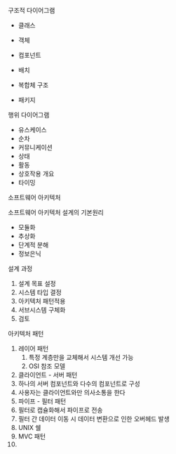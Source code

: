 구조적 다이어그램

- 클래스

- 객체
- 컴포넌트
- 배치
- 복합체 구조
- 패키지

행위 다이어그램

- 유스케이스
- 순차
- 커뮤니케이션
- 상태
- 활동
- 상호작용 개요
- 타이밍



소프트웨어 아키텍처

소프트웨어 아키텍처 설계의 기본원리

- 모듈화
- 추상화
- 단계적 분해
- 정보은닉



설계 과정

1. 설계 목표 설정
2. 시스템 타입 결정
3. 아키텍처 패턴적용
4. 서브시스템 구체화
5. 검토



아키텍처 패턴

1. 레이어 패턴
   1. 특정 계층만을 교체해서 시스템 개선 가능
   2. OSI 참조 모델
2.  클라이언트 - 서버 패턴
   1. 하나의 서버 컴포넌트와 다수의 컴포넌트로 구성
   2. 사용자는 클라이언트와만 의사소통을 한다
3.  파이프 - 필터 패턴
   1. 필터로 캡슐화해서 파이프로 전송
   2. 필터 간 데이터 이동 시 데이터 변환으로 인한 오버헤드 발생
   3. UNIX 쉘
4. MVC 패턴
5. 